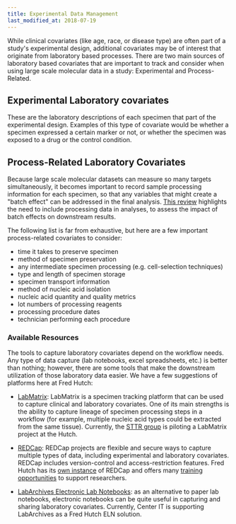```yaml
---
title: Experimental Data Management
last_modified_at: 2018-07-19
---
```


While clinical covariates (like age, race, or disease type) are often part of a study's experimental design, additional covariates may be of interest that originate from laboratory based processes.  There are two main sources of laboratory based covariates that are important to track and consider when using large scale molecular data in a study:  Experimental and Process-Related.  

## Experimental Laboratory covariates
These are the laboratory descriptions of each specimen that part of the experimental design.  Examples of this type of covariate would be whether a specimen expressed a certain marker or not, or whether the specimen was exposed to a drug or the control condition.  

## Process-Related Laboratory Covariates
Because large scale molecular datasets can measure so many targets simultaneously, it becomes important to record sample processing information for each specimen, so that any variables that might create a "batch effect" can be addressed in the final analysis.  [This review](https://www.nature.com/articles/nrg2825) highlights the need to include processing data in analyses, to assess the impact of batch effects on downstream results.

The following list is far from exhaustive, but here are a few important process-related covariates to consider:
  - time it takes to preserve specimen
  - method of specimen preservation
  - any intermediate specimen processing (e.g. cell-selection techniques)
  - type and length of specimen storage
  - specimen transport information
  - method of nucleic acid isolation
  - nucleic acid quantity and quality metrics
  - lot numbers of processing reagents
  - processing procedure dates
  - technician performing each procedure

### Available Resources
The tools to capture laboratory covariates depend on the workflow needs.  Any type of data capture (lab notebooks, excel spreadsheets, etc.) is better than nothing; however, there are some tools that make the downstream utilization of those laboratory data easier. We have a few suggestions of platforms here at Fred Hutch:

  - [LabMatrix](http://www.biofortis.com/labmatrix): LabMatrix is a specimen tracking platform that can be used to capture clinical and laboratory covariates. One of its main strengths is the ability to capture lineage of specimen processing steps in a workflow (for example, multiple nucleic acid types could be extracted from the same tissue). Currently, the [STTR group](https://www.fredhutch.org/en/labs/seattle-translational-tumor-research.html) is piloting a LabMatrix project at the Hutch.

  - [REDCap](https://projectredcap.org): REDCap projects are flexible and secure ways to capture multiple types of data, including experimental and laboratory covariates. REDCap includes version-control and access-restriction features. Fred Hutch has its [own instance](http://research.fhcrc.org/cds/en/redcap.html) of REDCap and offers many [training opportunities](http://research.fhcrc.org/cds/en/redcap-training.html) to support researchers.

  - [LabArchives Electronic Lab Notebooks](https://centernet.fredhutch.org/cn/u/center-it/projects/eln-project.html): as an alternative to paper lab notebooks, electronic notebooks can be quite useful in capturing and sharing laboratory covariates. Currently, Center IT is supporting LabArchives as a Fred Hutch ELN solution.
